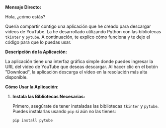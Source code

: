 **Mensaje Directo:**

Hola, ¿cómo estás?

Quería compartir contigo una aplicación que he creado para descargar videos de YouTube. La he desarrollado utilizando Python con las bibliotecas `tkinter` y `pytube`. A continuación, te explico cómo funciona y te dejo el código para que lo puedas usar.

**Descripción de la Aplicación:**

La aplicación tiene una interfaz gráfica simple donde puedes ingresar la URL del video de YouTube que deseas descargar. Al hacer clic en el botón "Download", la aplicación descarga el video en la resolución más alta disponible.

**Cómo Usar la Aplicación:**

1. **Instala las Bibliotecas Necesarias:**

   Primero, asegúrate de tener instaladas las bibliotecas `tkinter` y `pytube`. Puedes instalarlas usando `pip` si aún no las tienes:

   ```bash
   pip install pytube

